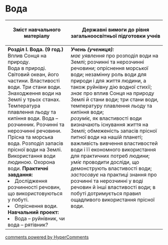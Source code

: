 <div id="hypercomments_widget" class="js-hypercomments-widget invisible"></div>

Вода
=============================================

<table>
<thead>
  <tr>
    <th width="40%" align="center"><p>Зміст навчального матеріалу</p></td>
    <th width="60%" align="center"><p>Державні вимоги до рівня загальноосвітньої підготовки учнів</p></td>
  </tr>
</thead>
<tbody>
  <tr>
    <td width="40%" style="vertical-align:top !important;">
    <b>Розділ I. Вода. (9 год.)</b><br>
    Вплив Сонця на природу.<br>
    Вода в природі. Світовий океан, його частини. Властивості води. Три стани води. Знаходження води на Землі у трьох станах. Температура плавлення льоду та кипіння води. Вода – розчинник. Розчинні та нерозчинні речовини. Прісна та морська вода. Розподіл запасів прісної води на Землі. Використання води людиною. Охорона води.
    <b>Практичні завдання:</b>
    <li>
    Дослідження розчинності речовин, що використовуються у побуті.
    </li>
    <li>
    Опріснення води.
    </li>
    <b>Навчальний проект:</b>
    <li>
    Вода – руйнівник, чи вода – рятівник?
    </li>
    </td>
    <td width="60%" style="vertical-align:top !important;">
    <i><b>Учень (учениця):</b></i><br>
  	<i>має уявлення</i> про розподіл води на Землі; розчинні та нерозчинні речовини; опріснення морської води; незамінну роль води для природи і для життя людини, а також руйнівну дію водної стихії;<br>
    <i>знає</i> про вплив Сонця на природу Землі й стани води; три стани води, температуру плавлення льоду та кипіння води;<br>
    <i>розуміє,</i> як властивості води визначають існування життя на Землі; обмеженість запасів прісної питної води на нашій планеті; важливість вивчення властивостей води і її економного використання для практичних потреб людини;<br>
    <i>уміє</i> проводити досліди, що демонструють властивості води;<br>
    <i>застосовує</i> на практиці знання про розчинні та нерозчинні у воді речовин й інші властивості води; в побуті дотримується правил ощадливого використання прісної води.<br>
	</td>
  </tr>
</tbody>
</table>

<div class="js-hypercomments-container">
<a href="http://hypercomments.com" class="hc-link" title="comments widget">comments powered by HyperComments</a>
</div>
